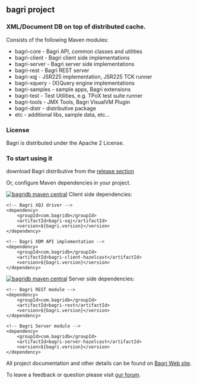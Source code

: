 ## bagri project

### XML/Document DB on top of distributed cache.

Consists of the following Maven modules:

* bagri-core - Bagri API, common classes and utilities
* bagri-client - Bagri client side implementations
* bagri-server - Bagri server side implementations
* bagri-rest - Bagri REST server
* bagri-xqj - JSR225 implementation, JSR225 TCK runner
* bagri-xquery - (X)Query engine implementations
* bagri-samples - sample apps, Bagri extensions
* bagri-test - Test Utilities, e.g. TPoX test suite runner
* bagri-tools - JMX Tools, Bagri VisualVM Plugin
* bagri-distr - distributive package
* etc - additional libs, sample data, etc...

### License
Bagri is distributed under the Apache 2 License. 

### To start using it 
download Bagri distributive from the [release section](https://github.com/dsukhoroslov/bagri/releases/tag/untagged-168eb0f1f0bf37296c38)

Or, configure Maven dependencies in your project.

[![bagridb maven central](
https://maven-badges.herokuapp.com/maven-central/com.bagridb/bagri-client-hazelcast/badge.svg)](
https://maven-badges.herokuapp.com/maven-central/com.bagridb/bagri-client-hazelcast) Client side dependencies:

```
<!-- Bagri XQJ driver -->
<dependency>
    <groupId>com.bagridb</groupId>
    <artifactId>bagri-xqj</artifactId>
    <version>${bagri.version}</version>
</dependency>

<!-- Bagri XDM API implementation -->
<dependency>
    <groupId>com.bagridb</groupId>
    <artifactId>bagri-client-hazelcast</artifactId>
    <version>${bagri.version}</version>
</dependency>
```

[![bagridb maven central](
https://maven-badges.herokuapp.com/maven-central/com.bagridb/bagri-server-hazelcast/badge.svg)](
https://maven-badges.herokuapp.com/maven-central/com.bagridb/bagri-server-hazelcast) Server side dependencies:
```
<!-- Bagri REST module -->
<dependency>
    <groupId>com.bagridb</groupId>
    <artifactId>bagri-rest</artifactId>
    <version>${bagri.version}</version>
</dependency>

<!-- Bagri Server module -->
<dependency>
    <groupId>com.bagridb</groupId>
    <artifactId>bagri-server-hazelcast</artifactId>
    <version>${bagri.version}</version>
</dependency>
```

All project documentation and other details can be found on [Bagri Web site](http://bagridb.com).

To leave a feedback or question please visit [our forum](https://groups.google.com/forum/#!forum/bagridb).
